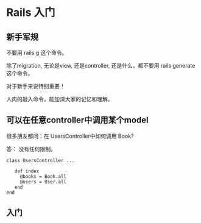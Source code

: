 # Rails 入门

## 新手军规

不要用 rails g 这个命令。

除了migration, 无论是view, 还是controller,  还是什么，都不要用 rails generate  这个命令。

对于新手来说特别重要！

人肉的敲入命令，能加深大家的记忆和理解。

## 可以在任意controller中调用某个model

很多朋友都问：在 UsersController中如何调用 Book?

答： 没有任何限制。

```
class UsersController ...

   def index
     @books = Book.all
     @users = User.all
   end
end
```

## 入门







